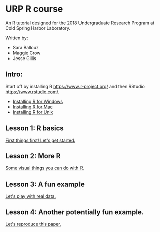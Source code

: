 # URP R course

An R tutorial designed for the 2018 Undergraduate Research Program at Cold Spring Harbor Laboratory.

Written by: 
- Sara Ballouz
- Maggie Crow 
- Jesse Gillis

## Intro: 
Start off by installing R https://www.r-project.org/ and then RStudio https://www.rstudio.com/.
- [Installing R for Windows](installwindows.md)
- [Installing R for Mac](installmac.md)
- [Installing R for Unix](installunix.md)

## Lesson 1: R basics 
[First things first! Let's get started.](lesson1.md)   

## Lesson 2: More R 
[Some visual things you can do with R.](lesson2.md)

## Lesson 3: A fun example 
[Let's play with real data.](lesson3.md)

## Lesson 4: Another potentially fun example.
[Let's reproduce this paper.](lesson4.md)
